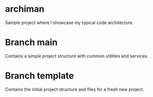 # archiman

Sample project where I showcase my typical code architecture.

# Branch main

Contains a simple project structure with common utilities and services.

# Branch template

Contains the initial project structure and files for a fresh new project.